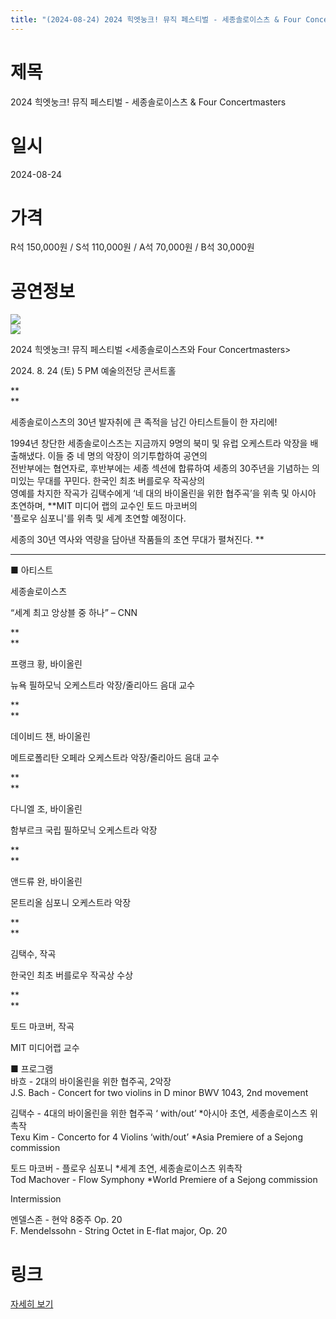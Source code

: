 ```yaml
---
title: "(2024-08-24) 2024 힉엣눙크! 뮤직 페스티벌 - 세종솔로이스츠 & Four Concertmasters"
---
```


# 제목
2024 힉엣눙크! 뮤직 페스티벌 - 세종솔로이스츠 & Four Concertmasters

# 일시
2024-08-24

# 가격
R석 150,000원 / S석 110,000원 / A석 70,000원 / B석 30,000원

# 공연정보
![](https://center.sac.or.kr/SAC/File/RentConfirm/editor/891e35f2-88e8-4364-830e-36dd322ef05a)  
![](https://center.sac.or.kr/SAC/File/RentConfirm/editor/7f23f611-adc2-4b4f-8ddc-5c0a83e9c29c)    
  
    
    
2024 힉엣눙크! 뮤직 페스티벌 <세종솔로이스츠와 Four Concertmasters>  
  
2024\. 8. 24 (토) 5 PM 예술의전당 콘서트홀  
  
    
**    
**  
  
세종솔로이스츠의 30년 발자취에 큰 족적을 남긴 아티스트들이 한 자리에!  
  
1994년 창단한 세종솔로이스츠는 지금까지 9명의 북미 및 유럽 오케스트라 악장을 배출해냈다. 이들 중 네 명의 악장이 의기투합하여 공연의  
전반부에는 협연자로, 후반부에는 세종 섹션에 합류하여 세종의 30주년을 기념하는 의미있는 무대를 꾸민다. 한국인 최초 버를로우 작곡상의  
영예를 차지한 작곡가 김택수에게 ‘네 대의 바이올린을 위한 협주곡’을 위촉 및 아시아 초연하며, **MIT 미디어 랩의 교수인 토드 마코버의  
'플로우 심포니'를 위촉 및 세계 초연할 예정이다.    
    
세종의 30년 역사와 역량을 담아낸 작품들의 초연 무대가 펼쳐진다. **  
  
****    
    
■ 아티스트    
    
  
세종솔로이스츠  
  
“세계 최고 앙상블 중 하나” – CNN  
  
**    
**  
  
프랭크 황, 바이올린  
  
뉴욕 필하모닉 오케스트라 악장/줄리아드 음대 교수  
  
**    
**  
  
데이비드 챈, 바이올린  
  
메트로폴리탄 오페라 오케스트라 악장/줄리아드 음대 교수  
  
**    
**  
  
다니엘 조, 바이올린  
  
함부르크 국립 필하모닉 오케스트라 악장  
  
**    
**  
  
앤드류 완, 바이올린  
  
몬트리올 심포니 오케스트라 악장  
  
**    
**  
  
김택수, 작곡  
  
한국인 최초 버를로우 작곡상 수상  
  
**    
**  
  
토드 마코버, 작곡  
  
MIT 미디어랩 교수    
    
    
    
  
■ 프로그램    
바흐 - 2대의 바이올린을 위한 협주곡, 2악장    
J.S. Bach - Concert for two violins in D minor BWV 1043, 2nd movement    
    
김택수 - 4대의 바이올린을 위한 협주곡 ‘ with/out’ *아시아 초연, 세종솔로이스츠 위촉작    
Texu Kim - Concerto for 4 Violins ‘with/out’ *Asia Premiere of a Sejong  
commission    
    
토드 마코버 - 플로우 심포니 *세계 초연, 세종솔로이스츠 위촉작    
Tod Machover - Flow Symphony *World Premiere of a Sejong commission    
    
Intermission    
    
멘델스존 - 현악 8중주 Op. 20    
F. Mendelssohn - String Octet in E-flat major, Op. 20    
    
    
    
  


# 링크
[자세히 보기](https://www.sac.or.kr/site/main/show/show_view?SN=60793 "https://www.sac.or.kr/site/main/show/show_view?SN=60793")

